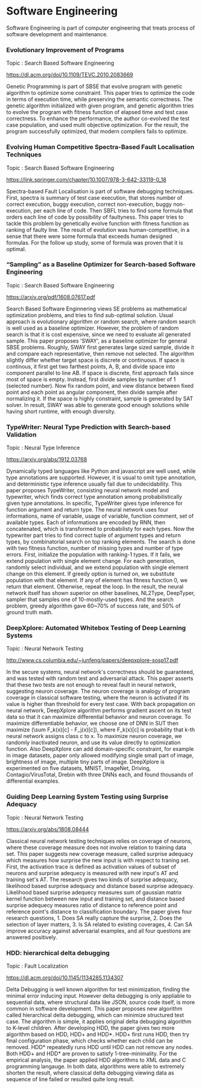 # Software Engineering
Software Engineering is part of computer engineering that treats process of software development and maintenance.

### Evolutionary Improvement of Programs

Topic : Search Based Software Engineering

<https://dl.acm.org/doi/10.1109/TEVC.2010.2083669>

Genetic Programming is part of SBSE that evolve program with genetic algorithm to optimize some constraint.
This paper tries to optimize the code in terms of execution time, while preserving the semantic correctness.
The genetic algorithm initialized with given program, and genetic algorithm tries to evolve the program
with fitness function of elapsed time and test case correctness. 
To enhance the performance, the author co-evolved the test case population, and used multi objective optimization.
For the result, the program successfully optimized, that modern compilers fails to optimize.

### Evolving Human Competitive Spectra-Based Fault Localisation Techniques

Topic : Search Based Software Engineering

<https://link.springer.com/chapter/10.1007/978-3-642-33119-0_18>

Spectra-based Fault Localisation is part of software debugging techniques.
First, spectra is summary of test case execution, that stores number of correct execution, buggy execution,
correct non-execution, buggy non-execution, per each line of code.
Then SBFL tries to find some formula that orders each line of code by possibility of faultyness.
This paper tries to tackle this problem by genetically evolve function with fitness function as ranking of faulty line.
The result of evolution was human-competitive, in a sense that there were some formula that exceeds human designed formulas.
For the follow up study, some of formula was proven that it is optimal.

### “Sampling” as a Baseline Optimizer for Search-based Software Engineering

Topic : Search Based Software Engineering

<https://arxiv.org/pdf/1608.07617.pdf>

Search Based Software Enginnering views SE problems as mathematical optimization problems, and tries to find sub-optimal solution.
Usual approach is evolutionary algorithm or random search, where random search is well used as a baseline optimizer.
However, the problem of random search is that it is cost expensive, since we need to evaluate all generated sample.
This paper proposes 'SWAY', as a baseline optimizer for general SBSE problems.
Roughly, SWAY first generates large sized sample, divide it and compare each representative, then remove not selected.
The algorithm slightly differ whether target space is discrete or continuous.
If space is continous, it first get two farthest points, A, B, and divide space into component parallel to line AB.
If space is discrete, first approach fails since most of space is empty. Instead, first divide samples by number of 1 (selected number).
Now fix random point, and view distance between fixed point and each point as angular component, then divide sample after normalizing it.
If the space is highly constraint, sample is generated by SAT solver.
In result, SWAY was able to generate good enough solutions while having short runtime, with enough diversity.

### TypeWriter: Neural Type Prediction with Search-based Validation

Topic : Neural Type Inference

<https://arxiv.org/abs/1912.03768>

Dynamically typed languages like Python and javascript are well used, while type annotations are supported.
However, it is usual to omit type annotation, and deterministic type inference usually fail due to undecidability.
This paper proposes TypeWriter, consisting neural network model and typewriter, which finds correct type annotation among probabilistically given type annotations.
In specific, TypeWriter gives type inference for function argument and return type. 
The neural network uses four informations, name of variable, usage of variable, function comment, set of available types.
Each of informations are encoded by RNN, then concatenated, which is transformed to probabilisty for each types.
Now the typewriter part tries to find correct tuple of argument types and return types, by combinatorial search on top ranking elements.
The search is done with two fitness function, number of missing types and number of type errors. 
First, initialize the population with ranking-1 types. If it fails, we extend population with single element change.
For each generation, randomly select individual, and we extend population with single element change on this element.
If greedy option is turned on, we substitute population with that element. 
If any of element has fitness function 0, we return that element. Otherwise, repeat the loop.
In the result, the neural network itself has shown superior on other baselines, NL2Type, DeepTyper, sampler that samples one of 10-mostly-used types.
And the search problem, greedy algorithm gave 60~70% of success rate, and 50% of ground truth math.

### DeepXplore: Automated Whitebox Testing of Deep Learning Systems

Topic : Neural Network Testing

<http://www.cs.columbia.edu/~junfeng/papers/deepxplore-sosp17.pdf>

In the secure systems, neural network's correctness should be guaranteed, and was tested with random test and adversarial attack.
This paper asserts that these two tests are not enough to reveal fault in neural network, suggesting neuron coverage.
The neuron coverage is analogy of program coverage in classical software testing, where the neuron is activated if its value is higher than threshold for every test case.
With back propagation on neural network, DeepXplore algorithm performs gradient ascent on its test data so that it can maximize differential behavior and neuron coverage.
To maximize differentiable behavior, we choose one of DNN in SUT then maximize (\sum F_k(x)\[c\] - F_j(x)\[c\]), where F_k(x)\[c\] is probability that k-th neural network assigns class c to x. 
To maximize neuron coverage, we randomly inactivated neuron, and use its value directly to optimization function.
Also DeepXplore can add domain-specific constraint, for example in image datasets, paper only allowed modifying single small part of image, brightness of image, multiple tiny parts of image.
DeepXplore is experimented on five datasets, MNIST, ImageNet, Driving, Contagio/VirusTotal, Drebin with three DNNs each, and found thousands of differential examples.

### Guiding Deep Learning System Testing using Surprise Adequacy

Topic : Neural Network Testing

<https://arxiv.org/abs/1808.08444>

Classical neural network testing techniques relies on coverage of neurons, where these coverage measure does not involve relation to training data set.
This paper suggests new coverage measure, called surprise adequacy which measures how surprise the new input is with respect to traning set.
First, the activation trace is defined as activation values of subset of neurons and surprise adequecy is measured with new input's AT and training set's AT.
The research gives two kinds of surprise adequacy, likelihood based surprise adequacy and distance based surprise adequacy.
Likelihood based surprise adequecy measures sum of gaussian matrix kernel function between new input and training set, and distance based surprise adequecy measures ratio of distance to reference point and reference point's distance to classification boundary.
The paper gives four research questions, 1. Does SA really capture the surprise, 2. Does the selection of layer matters, 3. Is SA related to existing coverages, 4. Can SA improve accuracy against adversarial examples, and all four questions are answered positively.

### HDD: hierarchical delta debugging

Topic : Fault Localization

<https://dl.acm.org/doi/10.1145/1134285.1134307>

Delta Debugging is well known algorithm for test minimization, finding the minimal error inducing input.
However delta debugging is only appliable to sequential data, where structural data like JSON, source code itself, is more common in software development.
This paper proposes new algorithm called hierarchical delta debugging, which can minimize structured test case. 
The algorithm is simple, it applies original delta debugging algorithm to K-level children. 
After developing HDD, the paper gives two more algorithm based on HDD, HDD+ and HDD*.
HDD+ first runs HDD, then try final configuration phase, which checks whether each child can be removed. 
HDD* repeatedly runs HDD until HDD can not remove any nodes. Both HDD+ and HDD* are proven to satisfy 1-tree-minimality.
For the empirical analysis, the paper applied HDD algorithms to XML data and C programming langauge. 
In both data, algorithms were able to extremely shorten the result, where classical delta debugging viewing data as sequence of line failed or resulted quite long result.
